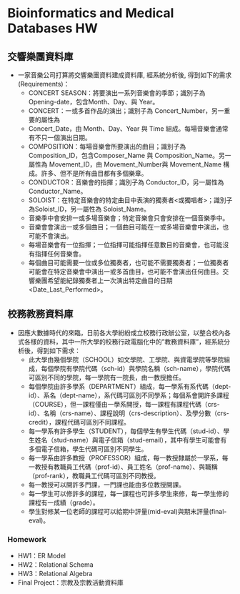 # Bioinformatics and Medical Databases HW
## 交響樂團資料庫
* 一家音樂公司打算將交響樂團資料建成資料庫, 經系統分析後, 得到如下的需求(Requirements)：
  * CONCERT SEASON：將要演出一系列音樂會的季節；識別子為 Opening-date，包含Month、Day、與 Year。
  * CONCERT：一或多首作品的演出；識別子為 Concert_Number，另一重要的屬性為
  * Concert_Date，由 Month、Day、Year 與 Time 組成。每場音樂會通常有不只一個演出日期。
  * COMPOSITION：每場音樂會所要演出的曲目；識別子為 Composition_ID，包含Composer_Name 與 Composition_Name。另一屬性為 Movement_ID，由 Movement_Number與 Movement_Name 構成。許多、但不是所有曲目都有多個樂章。
  * CONDUCTOR：音樂會的指揮；識別子為 Conductor_ID，另一屬性為 Conductor_Name。
  * SOLOIST：在特定音樂會的特定曲目中表演的獨奏者<或獨唱者>；識別子為Soloist_ID，另一屬性為 Soloist_Name。
  * 音樂季中會安排一或多場音樂會；特定音樂會只會安排在一個音樂季中。
  * 音樂會會演出一或多個曲目；一個曲目可能在一或多場音樂會中演出，也可能不會演出。
  * 每場音樂會有一位指揮；一位指揮可能指揮任意數目的音樂會，也可能沒有指揮任何音樂會。
  * 每個曲目可能需要一位或多位獨奏者，也可能不需要獨奏者；一位獨奏者可能會在特定音樂會中演出一或多首曲目，也可能不會演出任何曲目。交響樂團希望能紀錄獨奏者上一次演出特定曲目的日期<Date_Last_Performed>。
## 校務教務資料庫
* 因應大數據時代的來臨，日前各大學紛紛成立校務行政辦公室，以整合校內各式各樣的資料，其中一所大學的校務行政電腦化中的”教務資料庫”，經系統分析後，得到如下需求：
  * 此大學由幾個學院（SCHOOL）如文學院、工學院、與資電學院等學院組成，每個學院有學院代碼（sch-id）與學院名稱（sch-name），學院代碼可區別不同的學院，每一學院有一院長，由一教授擔任。
  * 每個學院由許多學系（DEPARTMENT）組成，每一學系有系代碼（dept-id）、系名（dept-name），系代碼可區別不同學系；每個系會開許多課程（COURSE），但一課程僅由一學系開授，每一課程有課程代碼（crs-id）、名稱（crs-name）、課程說明（crs-description）、及學分數（crs-credit），課程代碼可區別不同課程。
  * 每一學系有許多學生（STUDENT），每個學生有學生代碼（stud-id）、學生姓名（stud-name）與電子信箱（stud-email），其中有學生可能會有多個電子信箱，學生代碼可區別不同學生。
  * 每一學系由許多教授（PROFESSOR）組成，每一教授隸屬於一學系，每一教授有教職員工代碼（prof-id）、員工姓名（prof-name）、與職稱（prof-rank），教職員工代碼可區別不同教授。
  * 每一教授可以開許多門課，一門課也能由多位教授開課。
  * 每一學生可以修許多的課程，每一課程也可許多學生來修，每一學生修的課程有一成績（grade）。
  * 學生對修某一位老師的課程可以給期中評量(mid-eval)與期末評量(final-eval)。
 ### Homework
 * HW1：ER Model
 * HW2：Relational Schema
 * HW3：Relational Algebra
 * Final Project：宗教及宗教活動資料庫

